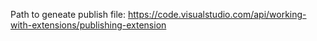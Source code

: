 Path to geneate publish file: https://code.visualstudio.com/api/working-with-extensions/publishing-extension